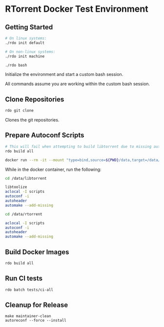 RTorrent Docker Test Environment
================================

Getting Started
---------------

```bash
# On linux systems:
./rdo init default

# On non-linux systems:
./rdo init machine

./rdo bash
```

Initialize the environment and start a custom bash session.

All commands assume you are working within the custom bash session.


Clone Repositories
------------------

```bash
rdo git clone
```

Clones the git repositories.


Prepare Autoconf Scripts
------------------------

```bash
# This will fail when attempting to build libtorrent due to missing autoconf scripts.
rdo build all

docker run --rm -it --mount "type=bind,source=${PWD}/data,target=/data/" rdo/build/rtorrent/compiler:alpine-3 /bin/bash
```

While in the docker container, run the following:

```bash
cd /data/libtorrent

libtoolize
aclocal -I scripts
autoconf -i
autoheader
automake --add-missing

cd /data/rtorrent

aclocal -I scripts
autoconf -i
autoheader
automake --add-missing
```


Build Docker Images
-------------------

```bash
rdo build all
```


Run CI tests
------------

```bash
rdo batch tests/ci-all
```


Cleanup for Release
-------------------

```
make maintainer-clean
autoreconf --force --install
```
